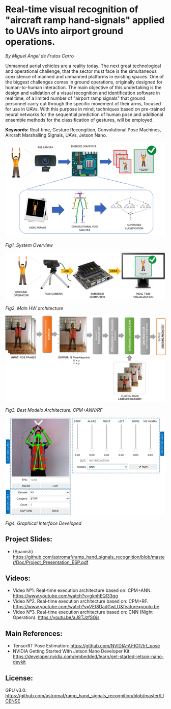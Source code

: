 # Real-time visual recognition of "aircraft ramp hand-signals" applied to UAVs into airport ground operations.
*By Miguel Ángel de Frutos Carro*

Unmanned aerial vehicles are a reality today. The next great technological and operational challenge, that the sector must face is the simultaneous coexistence of manned and unmanned platforms in existing spaces. One of the biggest challenges comes in ground operations, originally designed for human-to-human interaction.
The main objective of this undertaking is the design and validation of a visual recognition and identification software in real time, of a limited number of  "airport ramp signals" that ground personnel carry out through the specific movement of their arms, focused for use in UAVs.
With this purpose in mind, techniques based on pre-trained neural networks for the sequential prediction of human pose and additional ensemble methods for the classification of gestures, will be employed.

**Keywords:** Real-time, Gesture Recongition, Convolutional Pose Machines, Aircraft Marshalling Signals, UAVs, Jetson Nano.
<p align="center">
  
![CONOPS](Figures/1_2.png?raw=true "System Overview")


*Fig1. System Overview*



![Setup](Figures/4_1.jpg?raw=true "Main HW architecture")


*Fig2. Main HW architecture*



![GUI](Figures/4_2.png?raw=true "Best Architecture")


*Fig3. Best Modelo Architecture: CPM+ANN/RF*



![GUI](Figures/5_1.jpg?raw=true "Graphical Interface")


*Fig4. Graphical Interface Developed*
</p>

## Project Slides:
- (Spanish) https://github.com/astromaf/ramp_hand_signals_recognition/blob/master/Doc/Project_Presentation_ESP.pdf

## Videos:
- Video Nº1. Real-time execution architecture based on: CPM+ANN. https://www.youtube.com/watch?v=gknhEQl33qg 
- Video Nº2. Real-time execution architecture based on: CPM+RF. https://www.youtube.com/watch?v=VEt8DadGwLU&feature=youtu.be
- Video Nº3. Real-time execution architecture based on: CNN (Night Operation). https://youtu.be/aJ8TJzfSGjs

## Main References:
- TensorRT Pose Estimation: https://github.com/NVIDIA-AI-IOT/trt_pose
- NVIDIA Getting Started With Jetson Nano Developer Kit https://developer.nvidia.com/embedded/learn/get-started-jetson-nano-devkit
## License:
GPU v3.0: https://github.com/astromaf/ramp_hand_signals_recognition/blob/master/LICENSE



